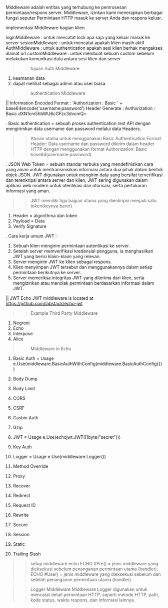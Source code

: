 Middleware adalah entitas yang terhubung ke pemrosesan permintaan/respons server. Middleware, izinkan kami menerapkan berbagai fungsi seputar Permintaan HTTP masuk ke server Anda dan respons keluar.

implementasi Middleware  bagian klien 

loginMiddleware     : untuk mencatat lock apa saja yang keluar masuk ke server
sesionMiddleware    : untuk mencatat apakah klien masih aktif 
AuthMiddleware      : untuk authentication apakah sesi klien berhak mengakses alamat url
customMiddleware    : untuk membuat sebuah custom sebelum melakukan komunikasi data antara sesi klien dan  server

>> tujuan Auth Middleware  
1. keamanan data
2. dapat melihat sebagai admin atau user biasa 
 >> authentication Middleware 
 
 || Information Encoded Format :
    'Authorization  : Basic ' + base64encode('username:password')
    Header Generate : 
    Authorization   : Basic dXN1cm5hbWU6cGFzc3dvcmQ=


 . Basic authentication  = sebuah proses authentication rest API dengan mengirimkan  data username dan password melalui data Headers. 
 >> Aturan utama untuk menggunakan Basic Authentication 
 Format Header: Data username dan password dikirim dalam header HTTP dengan menggunakan format Authorization: Basic base64(username:password)

 . JSON  Web Token = sebuah standar terbuka yang mendefinisikan cara yang aman untuk mentransmisikan informasi antara dua pihak dalam bentuk objek JSON. JWT digunakan untuk mengirim data yang bersifat terverifikasi dan terenkripsi antara server dan klien, JWT sering digunakan dalam aplikasi web modern untuk otentikasi dan otorisasi, serta pertukaran informasi yang aman.
  
  >> JWT memiliki tiga bagian utama yang dienkripsi menjadi satu token(keynya barer)
  1. Header  = algorithma dan token 
  2. Payload  = Data 
  3. Verify Signature 

. Cara kerja umum JWT :

1. Sebuah klien mengirim permintaan autentikasi ke server.
2. Setelah server memverifikasi kredensial pengguna, ia menghasilkan JWT yang berisi klaim-klaim yang relevan.
3. Server mengirim JWT ke klien sebagai respons.
4. Klien menyimpan JWT tersebut dan menggunakannya dalam setiap permintaan berikutnya ke server.
5. Server memeriksa integritas JWT yang diterima dari klien, serta mengizinkan atau menolak permintaan berdasarkan informasi dalam JWT.


|| JWT Echo JWT middleware is located at https://github.com/labstack/echo-jwt

>> Example Third Party Middleware
1. Negroni
2. Echo
3. Interpose
4. Alice

>> Middleware in Echo
1. Basic Auth = Usage 
e.Use(middleware.BasicAuthWithConfig(middleware.BasicAuthConfig{}))

2. Body Dump
3. Body Limit
4. CORS
5. CSRF
6. Casbin Auth
7. Gzip
8. JWT = Usage 
e.Use(echojwt.JWT([]byte("secret")))
9. Key Auth
10. Logger = Usage 
e.Use(middleware.Logger())
11. Method Override
12. Proxy
13. Recover
14. Redirect
15. Request ID
16. Rewrite
17. Secure
18. Session
19. Static
20. Trailing Slash


>> setup middleware echo 
 ECHO #Pre() = jenis middleware yang dieksekusi sebelum penanganan permintaan utama (handler).
 ECHO #Use() =  jenis middleware yang dieksekusi sebelum dan setelah penanganan permintaan utama (handler).
 
>> Logger Middleware 
Middleware Logger digunakan untuk mencatat detail permintaan HTTP, seperti metode HTTP, path, kode status, waktu respons, dan informasi lainnya.

